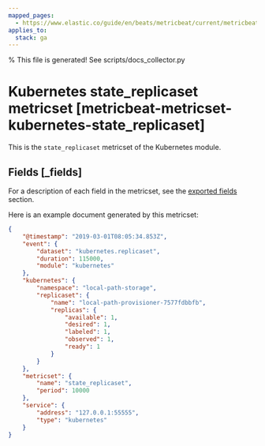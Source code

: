 ```yaml
---
mapped_pages:
  - https://www.elastic.co/guide/en/beats/metricbeat/current/metricbeat-metricset-kubernetes-state_replicaset.html
applies_to:
  stack: ga
---
```


% This file is generated! See scripts/docs_collector.py

# Kubernetes state_replicaset metricset [metricbeat-metricset-kubernetes-state_replicaset]

This is the `state_replicaset` metricset of the Kubernetes module.

## Fields [_fields]

For a description of each field in the metricset, see the [exported fields](/reference/metricbeat/exported-fields-kubernetes.md) section.

Here is an example document generated by this metricset:

```json
{
    "@timestamp": "2019-03-01T08:05:34.853Z",
    "event": {
        "dataset": "kubernetes.replicaset",
        "duration": 115000,
        "module": "kubernetes"
    },
    "kubernetes": {
        "namespace": "local-path-storage",
        "replicaset": {
            "name": "local-path-provisioner-7577fdbbfb",
            "replicas": {
                "available": 1,
                "desired": 1,
                "labeled": 1,
                "observed": 1,
                "ready": 1
            }
        }
    },
    "metricset": {
        "name": "state_replicaset",
        "period": 10000
    },
    "service": {
        "address": "127.0.0.1:55555",
        "type": "kubernetes"
    }
}
```

